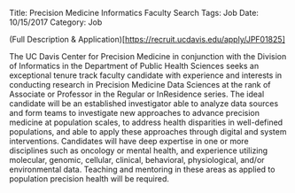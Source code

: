 Title: Precision Medicine Informatics Faculty Search
Tags: Job
Date: 10/15/2017
Category: Job



(Full Description & Application)[https://recruit.ucdavis.edu/apply/JPF01825]

The UC Davis Center for Precision Medicine in conjunction with the Division of Informatics in the Department of Public Health Sciences seeks an exceptional tenure track faculty candidate with experience and interests in conducting research in Precision Medicine Data Sciences at the rank of Associate or Professor in the Regular or InResidence series. The ideal candidate will be an established investigator able to analyze data sources and form teams to investigate new approaches to advance precision medicine at population scales, to address health disparities in well-defined populations, and able to apply these approaches through digital and system interventions. Candidates will have deep expertise in one or more disciplines such as oncology or mental health, and experience utilizing molecular, genomic, cellular, clinical, behavioral, physiological, and/or environmental data. Teaching and mentoring in these areas as applied to population precision health will be required.
